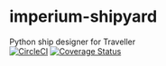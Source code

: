 # imperium-shipyard
Python ship designer for Traveller  
[![CircleCI](https://circleci.com/gh/Milkshak3s/imperium-shipyard.svg?style=svg)](https://circleci.com/gh/Milkshak3s/imperium-shipyard)
[![Coverage Status](https://coveralls.io/repos/github/Milkshak3s/imperium-shipyard/badge.svg?branch=master)](https://coveralls.io/github/Milkshak3s/imperium-shipyard?branch=master)
